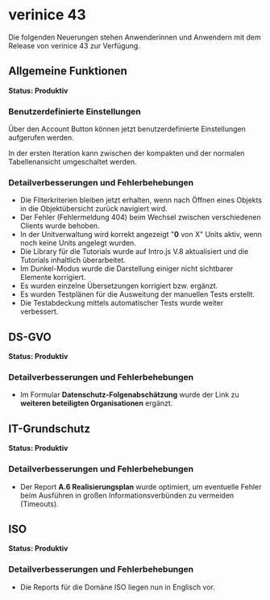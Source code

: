 <!-- © 2025 The Project Contributors - see AUTHORS.txt -->
# verinice 43

Die folgenden Neuerungen stehen Anwenderinnen und Anwendern mit dem Release von verinice 43 zur Verfügung.

## Allgemeine Funktionen

**Status: Produktiv**

### Benutzerdefinierte Einstellungen

Über den Account Button können jetzt benutzerdefinierte Einstellungen aufgerufen werden.

In der ersten Iteration kann zwischen der kompakten und der normalen Tabellenansicht umgeschaltet werden.

### Detailverbesserungen und Fehlerbehebungen

- Die Filterkriterien bleiben jetzt erhalten, wenn nach Öffnen eines Objekts in die Objektübersicht zurück navigiert wird.
- Der Fehler (Fehlermeldung 404) beim Wechsel zwischen verschiedenen Clients wurde behoben.
- In der Unitverwaltung wird korrekt angezeigt "**0** von X" Units aktiv, wenn noch keine Units angelegt wurden.
- Die Library für die Tutorials wurde auf Intro.js V.8 aktualisiert und die Tutorials inhaltlich überarbeitet.
- Im Dunkel-Modus wurde die Darstellung einiger nicht sichtbarer Elemente korrigiert.
- Es wurden einzelne Übersetzungen korrigiert bzw. ergänzt.
- Es wurden Testplänen für die Ausweitung der manuellen Tests erstellt.
- Die Testabdeckung mittels automatischer Tests wurde weiter verbessert.

## DS-GVO

**Status: Produktiv**

### Detailverbesserungen und Fehlerbehebungen

- Im Formular **Datenschutz-Folgenabschätzung** wurde der Link zu **weiteren beteiligten Organisationen** ergänzt.

## IT-Grundschutz

**Status: Produktiv**

### Detailverbesserungen und Fehlerbehebungen

- Der Report **A.6 Realisierungsplan** wurde optimiert, um eventuelle Fehler beim Ausführen in großen Informationsverbünden zu vermeiden (Timeouts).

## ISO

**Status: Produktiv**

### Detailverbesserungen und Fehlerbehebungen

- Die Reports für die Domäne ISO liegen nun in Englisch vor.
